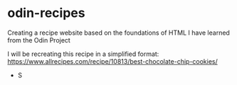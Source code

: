 # odin-recipes

Creating a recipe website based on the foundations of HTML I have learned from the Odin Project

I will be recreating this recipe in a simplified format: https://www.allrecipes.com/recipe/10813/best-chocolate-chip-cookies/ 

- S